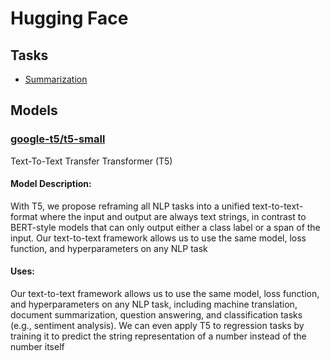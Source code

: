 # Hugging Face

## Tasks

- [Summarization](https://huggingface.co/tasks/summarization)

## Models

### [google-t5/t5-small](https://huggingface.co/google-t5/t5-small)
Text-To-Text Transfer Transformer (T5)
#### Model Description:
With T5, we propose reframing all NLP tasks into a unified text-to-text-format where the input and output are always text strings, in contrast to BERT-style models that can only output either a class label or a span of the input. Our text-to-text framework allows us to use the same model, loss function, and hyperparameters on any NLP task
#### Uses:
Our text-to-text framework allows us to use the same model, loss function, and hyperparameters on any NLP task, including machine translation, document summarization, question answering, and classification tasks (e.g., sentiment analysis). We can even apply T5 to regression tasks by training it to predict the string representation of a number instead of the number itself

